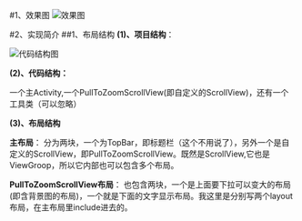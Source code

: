 #1、效果图
![效果图](http://img.blog.csdn.net/20150812231418851)

#2、实现简介
##1、布局结构
**(1)、项目结构**：

![代码结构图](http://img.blog.csdn.net/20150812232528995)

**(2)、代码结构：**

一个主Activity,一个PullToZoomScrollView(即自定义的ScrollView)，还有一个工具类（可以忽略）

**(3)、布局结构**

**主布局**：
分为两块，一个为TopBar，即标题栏（这个不用说了），另外一个是自定义的ScrollView，即PullToZoomScrollView。既然是ScrollView,它也是ViewGroop，所以它内部也可以包含多个布局。

**PullToZoomScrollView布局**：
也包含两块，一个是上面要下拉可以变大的布局(即含背景图的布局)，一个就是下面的文字显示布局。我这里是分别写两个layout布局，在主布局里include进去的。
